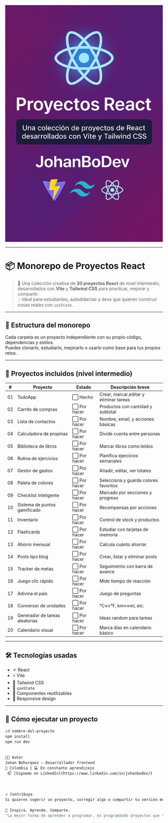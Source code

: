 <div align="center">
  <img src="./img.png" alt="Proyectos React" style="max-width: 100%;" />
</div>

---

# 📦 Monorepo de Proyectos React

> 🎯 Una colección creativa de **20 proyectos React** de nivel intermedio, desarrollados con **Vite** y **Tailwind CSS** para practicar, mejorar y compartir.  
> 💡 Ideal para estudiantes, autodidactas y devs que quieren construir cosas reales con `useState`.

---

## 🧩 Estructura del monorepo

Cada carpeta es un proyecto independiente con su propio código, dependencias y estilos.  
Puedes clonarlo, estudiarlo, mejorarlo o usarlo como base para tus propios retos.

---

## 🚀 Proyectos incluidos (nivel intermedio)

| #  | Proyecto                          | Estado       | Descripción breve                            |
|----|-----------------------------------|--------------|----------------------------------------------|
| 01 | TodoApp                           | ⬜ Hecho     | Crear, marcar,editar y eliminar tareas       |
| 02 | Carrito de compras                | ⬜ Por hacer | Productos con cantidad y subtotal            |
| 03 | Lista de contactos                | ⬜ Por hacer | Nombre, email, y acciones básicas            |
| 04 | Calculadora de propinas           | ⬜ Por hacer | Divide cuenta entre personas                 |
| 05 | Biblioteca de libros              | ⬜ Por hacer | Marcar libros como leídos                    |
| 06 | Rutina de ejercicios              | ⬜ Por hacer | Planifica ejercicios semanales               |
| 07 |  Gestor de gastos                 | ⬜ Por hacer | Añadir, editar, ver totales                  |
| 08 | Paleta de colores                 | ⬜ Por hacer | Selecciona y guarda colores favoritos        |
| 09 | Checklist inteligente             | ⬜ Por hacer | Marcado por secciones y progreso             |
| 10 | Sistema de puntos gamificado      | ⬜ Por hacer | Recompensas por acciones                     |
| 11 | Inventario                        | ⬜ Por hacer | Control de stock y productos                 |
| 12 | Flashcards                        | ⬜ Por hacer | Estudiar con tarjetas de memoria             |
| 13 | Ahorro mensual                    | ⬜ Por hacer | Calcula cuánto ahorrar                       |
| 14 | Posts tipo blog                   | ⬜ Por hacer | Crear, listar y eliminar posts               |
| 15 | Tracker de metas                  | ⬜ Por hacer | Seguimiento con barra de avance              |
| 16 | Juego clic rápido                 | ⬜ Por hacer | Mide tiempo de reacción                      |
| 17 | Adivina el país                   | ⬜ Por hacer | Juego de preguntas                           |
| 18 | Conversor de unidades             | ⬜ Por hacer | °C↔°F, km↔mi, etc.                           |
| 19 | Generador de tareas aleatorias    | ⬜ Por hacer | Ideas random para tareas                     |
| 20 | Calendario visual                 | ⬜ Por hacer | Marca días en calendario básico              |

---

## 🛠 Tecnologías usadas

- ⚛️ React
- ⚡ Vite
- 🎨 Tailwind CSS
- 💾 `useState` 
- 🧩 Componentes reutilizables
- 📱 Responsive design

---

## 📌 Cómo ejecutar un proyecto

```bash
cd nombre-del-proyecto
npm install
npm run dev


🧑‍💻 Autor
Johan Bohorquez – Desarrollador frontend 
📍 Colombia | 💻 En constante aprendizaje
 📫 [Sigueme en LinkedIn](https://www.linkedin.com/in/johanbodev/)



⭐ Contribuye
Si quieres sugerir un proyecto, corregir algo o compartir tu versión mejorada, ¡abre un issue o un PR!

🧠 Inspira. Aprende. Comparte.
"La mejor forma de aprender a programar, es programando proyectos que te reten cada día."
